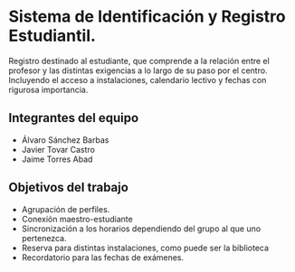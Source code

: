 # Sistema de Identificación y Registro Estudiantil.
Registro destinado al estudiante, que comprende a la relación entre el profesor y las distintas
exigencias a lo largo de su paso por el centro. Incluyendo el acceso a instalaciones, calendario
lectivo y fechas con rigurosa importancia.

## Integrantes del equipo

- Álvaro Sánchez Barbas
- Javier Tovar Castro
- Jaime Torres Abad

## Objetivos del trabajo
- Agrupación de perfiles.
- Conexión maestro-estudiante
-	Sincronización a los horarios dependiendo del grupo al que uno pertenezca.
-	Reserva para distintas instalaciones, como puede ser la biblioteca
-	Recordatorio para las fechas de exámenes.
